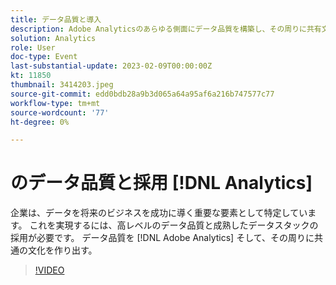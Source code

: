 ```yaml
---
title: データ品質と導入
description: Adobe Analyticsのあらゆる側面にデータ品質を構築し、その周りに共有文化を作り出す方法を学びます。
solution: Analytics
role: User
doc-type: Event
last-substantial-update: 2023-02-09T00:00:00Z
kt: 11850
thumbnail: 3414203.jpeg
source-git-commit: edd0bdb28a9b3d065a64a95af6a216b747577c77
workflow-type: tm+mt
source-wordcount: '77'
ht-degree: 0%

---
```


# のデータ品質と採用 [!DNL Analytics]

企業は、データを将来のビジネスを成功に導く重要な要素として特定しています。 これを実現するには、高レベルのデータ品質と成熟したデータスタックの採用が必要です。 データ品質を [!DNL Adobe Analytics] そして、その周りに共通の文化を作り出す。

>[!VIDEO](https://video.tv.adobe.com/v/3414203/?quality=12&learn=on)
